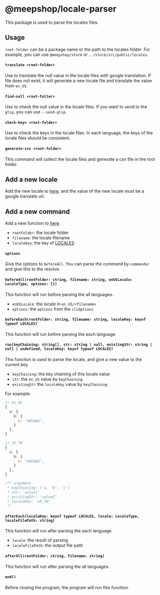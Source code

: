# @meepshop/locale-parser

This package is used to parse the locales files.

## Usage

`root-folder` can be a package name or the path to the locales folder. For example, you can use `@meepshop/store` or `../store/src/public/locales`.

#### `translate <root-folder>`

Use to translate the null value in the locale files with google translation. If file does not exist, it will generate a new locale file and translate the value from `en_US`.

#### `find-null <root-folter>`

Use to check the null value in the locale files. If you want to send to the `glip`, you can use `--send-glip`.

#### `check-keys <root-folder>`

Use to check the keys in the locale files. In each language, the keys of the locale files should be consistent.

#### `generate-csv <root-folder>`

This command will collect the locale files and generate a csv file in the root folder.

## Add a new locale

Add the new locale to [here](./src/constants), and the value of the new locale must be a google translate url.

## Add a new command

Add a new function to [here](./src/utils/cliOptions).

- `rootFolder`: the locale folder
- `filename`: the locale filename
- `localeKey`: the key of [LOCALES](./src/constants)

#### `options`

Give the options to `beforeAll`. You can parse the command by `commander` and give this to the resolve.

#### `beforeAll(rootFolder: string, filename: string, enUSLocale: LocaleType, options: {})`

This function will run before parsing the all languages.

- `enUSLocale`: the locale in `en_US/<filename>`
- `options`: the `options` from the `cliOptions`

#### `beforeEach(rootFolder: string, filename: string, localeKey: keyof typeof LOCALES)`

This function will run before parsing the each language.

#### `run(keyChaining: string[], str: string | null, existingStr: string | null | undefined, localeKey: keyof typeof LOCALES)`

This function is used to parse the locale, and give a new value to the current key.

- `keyChaining`: the key chaining of this locale value
- `str`: the `en_US` value by `keyChaining`
- `existingStr` the `localeKey` value by `keyChaining`

For example:

```js
// en_US
{
  a: {
    b: {
      c: 'value1',
    }
  },
}

// zh_TW
{
  a: {
    b: {
      c: 'value2',
    }
  },
}

/** argument
 * keyChaining: ['a, 'b', 'c']
 * str: 'value1'
 * existingStr: 'value2'
 * localeKey: 'zh_TW'
 */
```

#### `afterEach(localeKey: keyof typeof LOCALES, locale: LocaleType, localeFilePath: string)`

This function will run after parsing the each language.

- `locale`: the result of parsing
- `localeFilePath`: the output file path

#### `afterAll(rootFolder: string, filename: string)`

This function will run after parsing the all languages.

#### `end()`

Before closing the program, the program will run this function.
